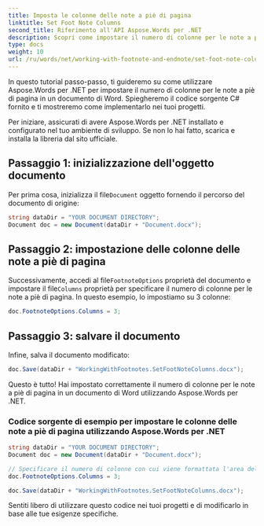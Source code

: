 ```yaml
---
title: Imposta le colonne delle note a piè di pagina
linktitle: Set Foot Note Columns
second_title: Riferimento all'API Aspose.Words per .NET
description: Scopri come impostare il numero di colonne per le note a piè di pagina nei documenti di Word utilizzando Aspose.Words per .NET.
type: docs
weight: 10
url: /ru/words/net/working-with-footnote-and-endnote/set-foot-note-columns/
---
```


In questo tutorial passo-passo, ti guideremo su come utilizzare Aspose.Words per .NET per impostare il numero di colonne per le note a piè di pagina in un documento di Word. Spiegheremo il codice sorgente C# fornito e ti mostreremo come implementarlo nei tuoi progetti.

Per iniziare, assicurati di avere Aspose.Words per .NET installato e configurato nel tuo ambiente di sviluppo. Se non lo hai fatto, scarica e installa la libreria dal sito ufficiale.

## Passaggio 1: inizializzazione dell'oggetto documento

 Per prima cosa, inizializza il file`Document` oggetto fornendo il percorso del documento di origine:

```csharp
string dataDir = "YOUR DOCUMENT DIRECTORY";
Document doc = new Document(dataDir + "Document.docx");
```

## Passaggio 2: impostazione delle colonne delle note a piè di pagina

 Successivamente, accedi al file`FootnoteOptions` proprietà del documento e impostare il file`Columns` proprietà per specificare il numero di colonne per le note a piè di pagina. In questo esempio, lo impostiamo su 3 colonne:

```csharp
doc.FootnoteOptions.Columns = 3;
```

## Passaggio 3: salvare il documento

Infine, salva il documento modificato:

```csharp
doc.Save(dataDir + "WorkingWithFootnotes.SetFootNoteColumns.docx");
```

Questo è tutto! Hai impostato correttamente il numero di colonne per le note a piè di pagina in un documento di Word utilizzando Aspose.Words per .NET.

### Codice sorgente di esempio per impostare le colonne delle note a piè di pagina utilizzando Aspose.Words per .NET

```csharp
string dataDir = "YOUR DOCUMENT DIRECTORY"; 
Document doc = new Document(dataDir + "Document.docx");

// Specificare il numero di colonne con cui viene formattata l'area delle note a piè di pagina.
doc.FootnoteOptions.Columns = 3;

doc.Save(dataDir + "WorkingWithFootnotes.SetFootNoteColumns.docx");
```

Sentiti libero di utilizzare questo codice nei tuoi progetti e di modificarlo in base alle tue esigenze specifiche.